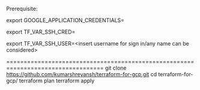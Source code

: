 Prerequisite:


export GOOGLE_APPLICATION_CREDENTIALS=<insert path of service account credential>

export TF_VAR_SSH_CRED=<insert public key path>

export TF_VAR_SSH_USER=<insert username for sign in/any name can be considered>

==================================================================================
git clone https://github.com/kumarshreyansh/terraform-for-gcp.git
cd terraform-for-gcp/
terraform plan
terraform apply
